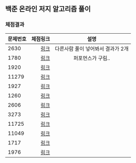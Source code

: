 ## 백준 온라인 저지 알고리즘 풀이

### 체점결과

|문제번호|체점링크|설명|
|:---|---:|:---:|
|2630|[링크](https://www.acmicpc.net/status?from_mine=1&problem_id=2630&user_id=kkywalk2&result_id=4)|다른사람 풀이 넣어봐서 결과가 2개|
|1780|[링크](https://www.acmicpc.net/status?from_mine=1&problem_id=1780&user_id=kkywalk2&result_id=4)|퍼포먼스가 구림..|
|1920|[링크](https://www.acmicpc.net/status?from_mine=1&problem_id=1920&user_id=kkywalk2&result_id=4)||
|11279|[링크](https://www.acmicpc.net/status?from_mine=1&problem_id=11279&user_id=kkywalk2&result_id=4)||
|1927|[링크](https://www.acmicpc.net/status?from_mine=1&problem_id=1927&user_id=kkywalk2&result_id=4)||
|1260|[링크](https://www.acmicpc.net/status?from_mine=1&problem_id=1260&user_id=kkywalk2&result_id=4)||
|2606|[링크](https://www.acmicpc.net/status?from_mine=1&problem_id=2606&user_id=kkywalk2&result_id=4)||
|3273|[링크](https://www.acmicpc.net/status?from_mine=1&problem_id=3273&user_id=kkywalk2&result_id=4)||
|11725|[링크](https://www.acmicpc.net/status?from_mine=1&problem_id=11725&user_id=kkywalk2&result_id=4)||
|11049|[링크](https://www.acmicpc.net/status?from_mine=1&problem_id=11049&user_id=kkywalk2&result_id=4)||
|1717|[링크](https://www.acmicpc.net/status?from_mine=1&problem_id=1717&user_id=kkywalk2&result_id=4)||
|1976|[링크](https://www.acmicpc.net/status?from_mine=1&problem_id=1976&user_id=kkywalk2&result_id=4)||
